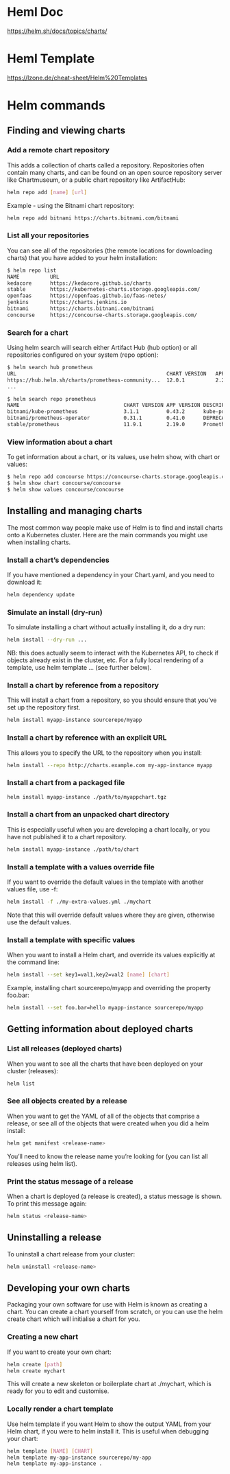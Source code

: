 # Heml Doc
https://helm.sh/docs/topics/charts/

# Heml Template
https://lzone.de/cheat-sheet/Helm%20Templates

# Helm commands
## Finding and viewing charts

### Add a remote chart repository
This adds a collection of charts called a repository. 
Repositories often contain many charts, and can be found on an open source repository server 
like Chartmuseum, or a public chart repository like ArtifactHub:
```bash
helm repo add [name] [url]
```
Example - using the Bitnami chart repository:
```bash
helm repo add bitnami https://charts.bitnami.com/bitnami
```
### List all your repositories
You can see all of the repositories (the remote locations for downloading charts) 
that you have added to your helm installation:
```bash
$ helm repo list
NAME          URL
kedacore      https://kedacore.github.io/charts
stable        https://kubernetes-charts.storage.googleapis.com/
openfaas      https://openfaas.github.io/faas-netes/
jenkins       https://charts.jenkins.io
bitnami       https://charts.bitnami.com/bitnami
concourse     https://concourse-charts.storage.googleapis.com/
```
### Search for a chart
Using helm search will search either Artifact Hub (hub option) or 
all repositories configured on your system (repo option):
```bash
$ helm search hub prometheus
URL                                                 CHART VERSION   APP VERSION DESCRIPTION
https://hub.helm.sh/charts/prometheus-community...  12.0.1          2.21.0      Prometheus is a monitoring system and time seri...
...

$ helm search repo prometheus
NAME                                  CHART VERSION APP VERSION DESCRIPTION
bitnami/kube-prometheus               3.1.1         0.43.2      kube-prometheus collects Kubernetes manifests t...
bitnami/prometheus-operator           0.31.1        0.41.0      DEPRECATED The Prometheus Operator for Kubernet...
stable/prometheus                     11.9.1        2.19.0      Prometheus is a monitoring system and time seri...
```
### View information about a chart
To get information about a chart, or its values, use helm show, with chart or values:
```bash
$ helm repo add concourse https://concourse-charts.storage.googleapis.com/
$ helm show chart concourse/concourse
$ helm show values concourse/concourse
```

## Installing and managing charts
The most common way people make use of Helm is to find and install charts onto a Kubernetes cluster. 
Here are the main commands you might use when installing charts.

### Install a chart’s dependencies
If you have mentioned a dependency in your Chart.yaml, and you need to download it:
```bash
helm dependency update
```
### Simulate an install (dry-run)
To simulate installing a chart without actually installing it, do a dry run:
```bash
helm install --dry-run ...
```
NB: this does actually seem to interact with the Kubernetes API, to check if objects already exist in the cluster, etc. 
For a fully local rendering of a template, use helm template ... (see further below).

### Install a chart by reference from a repository
This will install a chart from a repository, so you should ensure that you’ve set up the repository first.
```bash
helm install myapp-instance sourcerepo/myapp
```
### Install a chart by reference with an explicit URL
This allows you to specify the URL to the repository when you install:
```bash
helm install --repo http://charts.example.com my-app-instance myapp
```
### Install a chart from a packaged file
```bash
helm install myapp-instance ./path/to/myappchart.tgz
```
### Install a chart from an unpacked chart directory
This is especially useful when you are developing a chart locally, or you have not published it to a chart repository.
```bash
helm install myapp-instance ./path/to/chart
```
### Install a template with a values override file
If you want to override the default values in the template with another values file, use -f:
```bash
helm install -f ./my-extra-values.yml ./mychart
```
Note that this will override default values where they are given, otherwise use the default values.

### Install a template with specific values
When you want to install a Helm chart, and override its values explicitly at the command line:
```bash
helm install --set key1=val1,key2=val2 [name] [chart]
```
Example, installing chart sourcerepo/myapp and overriding the property foo.bar:
```bash
helm install --set foo.bar=hello myapp-instance sourcerepo/myapp
```

## Getting information about deployed charts
### List all releases (deployed charts)
When you want to see all the charts that have been deployed on your cluster (releases):
```bash
helm list
```
### See all objects created by a release
When you want to get the YAML of all of the objects that comprise a release, 
or see all of the objects that were created when you did a helm install:
```bash
helm get manifest <release-name>
```
You’ll need to know the release name you’re looking for (you can list all releases using helm list).

### Print the status message of a release
When a chart is deployed (a release is created), a status message is shown. To print this message again:
```bash
helm status <release-name>
```

## Uninstalling a release
To uninstall a chart release from your cluster:
```bash
helm uninstall <release-name>
```

## Developing your own charts
Packaging your own software for use with Helm is known as creating a chart. 
You can create a chart yourself from scratch, or you can use the helm create chart which will initialise a chart for you.

### Creating a new chart
If you want to create your own chart:
```bash
helm create [path]
helm create mychart
```
This will create a new skeleton or boilerplate chart at ./mychart, which is ready for you to edit and customise.

### Locally render a chart template
Use helm template if you want Helm to show the output YAML from your Helm chart, 
if you were to helm install it. This is useful when debugging your chart:
```bash
helm template [NAME] [CHART]
helm template my-app-instance sourcerepo/my-app
helm template my-app-instance .
```
